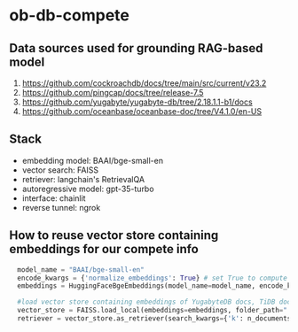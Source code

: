 # ob-db-compete

## Data sources used for grounding RAG-based model

1. https://github.com/cockroachdb/docs/tree/main/src/current/v23.2
2. https://github.com/pingcap/docs/tree/release-7.5
3. https://github.com/yugabyte/yugabyte-db/tree/2.18.1.1-b1/docs
4. https://github.com/oceanbase/oceanbase-doc/tree/V4.1.0/en-US

## Stack

* embedding model: BAAI/bge-small-en
* vector search: FAISS 
* retriever: langchain's RetrievalQA 
* autoregressive model: gpt-35-turbo 
* interface: chainlit 
* reverse tunnel: ngrok 


## How to reuse vector store containing embeddings for our compete info

```py
  model_name = "BAAI/bge-small-en"
  encode_kwargs = {'normalize_embeddings': True} # set True to compute cosine similarity
  embeddings = HuggingFaceBgeEmbeddings(model_name=model_name, encode_kwargs=encode_kwargs)

  #load vector store containing embeddings of YugabyteDB docs, TiDB docs, CockroachDB docs, and OB docs.
  vector_store = FAISS.load_local(embeddings=embeddings, folder_path="./ob_vector_store_v3")
  retriever = vector_store.as_retriever(search_kwargs={'k': n_documents})
```
